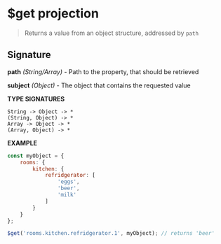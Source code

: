 # $get projection

> Returns a value from an object structure, addressed by `path`

## Signature

**path** *(String/Array)* - Path to the property, that should be retrieved

**subject** *(Object)* - The object that contains the requested value

**TYPE SIGNATURES**
```
String -> Object -> *
(String, Object) -> *
Array -> Object -> *
(Array, Object) -> *
```

**EXAMPLE**
```js
const myObject = {
	rooms: {
		kitchen: {
			refridgerator: [
				'eggs',
				'beer',
				'milk'
			]
		}
	}
};

$get('rooms.kitchen.refridgerator.1', myObject); // returns 'beer'
```
